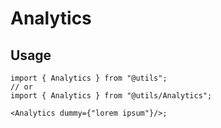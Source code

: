 # Analytics

## Usage

```tsx
import { Analytics } from "@utils";
// or
import { Analytics } from "@utils/Analytics";

<Analytics dummy={"lorem ipsum"}/>;
```

<!-- ## TOOD

- [ ] ...
  - [ ] ...
  - [ ] ...
- [ ] ... -->
